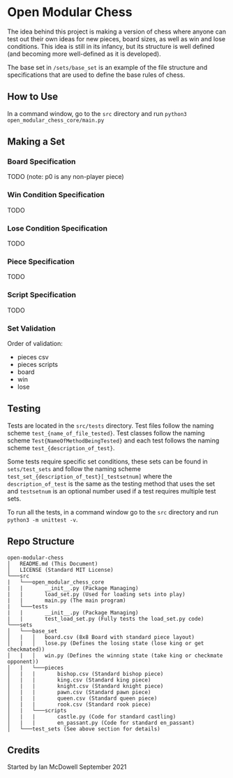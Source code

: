 # Open Modular Chess
The idea behind this project is making a version of chess where anyone can test out their own ideas for new pieces, board sizes, as well as win and lose conditions.
This idea is still in its infancy, but its structure is well defined (and becoming more well-defined as it is developed).

The base set in `/sets/base_set` is an example of the file structure and specifications that are used to define the base rules of chess.

## How to Use
In a command window, go to the `src` directory and run `python3 open_modular_chess_core/main.py`

## Making a Set
### Board Specification
TODO
(note: p0 is any non-player piece)
### Win Condition Specification
TODO
### Lose Condition Specification
TODO
### Piece Specification
TODO
### Script Specification
TODO

### Set Validation
Order of validation:
 * pieces csv
 * pieces scripts
 * board
 * win
 * lose

## Testing
Tests are located in the `src/tests` directory. Test files follow the naming scheme `test_{name_of_file_tested}`. Test classes follow the naming scheme `Test{NameOfMethodBeingTested}` and each test follows the naming scheme `test_{description_of_test}`. 

Some tests require specific set conditions, these sets can be found in `sets/test_sets` and follow the naming scheme `test_set_{description_of_test}[_testsetnum]` where the `description_of_test` is the same as the testing method that uses the set and `testsetnum` is an optional number used if a test requires multiple test sets.

To run all the tests, in a command window go to the `src` directory and run `python3 -m unittest -v`.

## Repo Structure
```
open-modular-chess  
│   README.md (This Document)
│   LICENSE (Standard MIT License)
└───src
|   └───open_modular_chess_core
|   |       __init__.py (Package Managing)
|   |       load_set.py (Used for loading sets into play)
|   |       main.py (The main program)
|   └───tests
|   |       __init__.py (Package Managing)
|   |       test_load_set.py (Fully tests the load_set.py code)
└───sets
│   └───base_set
│   |   │   board.csv (8x8 Board with standard piece layout)
│   |   │   lose.py (Defines the losing state (lose king or get checkmated))
│   |   │   win.py (Defines the winning state (take king or checkmate opponent))
│   |   └───pieces
│   |   |       bishop.csv (Standard bishop piece)
│   |   |       king.csv (Standard king piece)
│   |   |       knight.csv (Standard knight piece)
│   |   |       pawn.csv (Standard pawn piece)
│   |   |       queen.csv (Standard queen piece)
│   |   |       rook.csv (Standard rook piece)
│   |   └───scripts
│   |   |       castle.py (Code for standard castling)
│   |   |       en_passant.py (Code for standard en_passant)
│   └───test_sets (See above section for details)

```

## Credits
Started by Ian McDowell September 2021